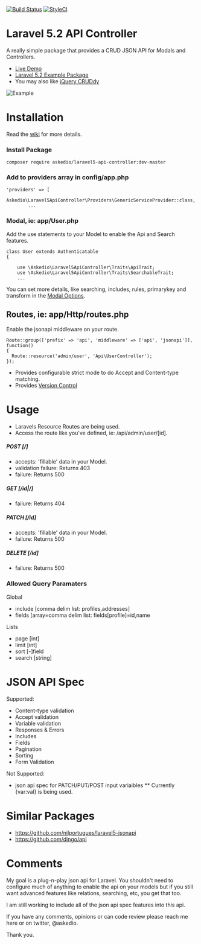 [![Build Status](https://img.shields.io/travis/Askedio/Laravel5-API-Controller/master.svg?style=flat-square)](https://travis-ci.org/Askedio/Laravel5-API-Controller)
[![StyleCI](https://styleci.io/repos/52752552/shield)](https://styleci.io/repos/52752552)


# Laravel 5.2 API Controller
A really simple package that provides a CRUD JSON API for Modals and Controllers.

* [Live Demo](https://cruddy.io/app/) 
* [Laravel 5.2 Example Package](https://github.com/Askedio/Laravel-5-CRUD-Example)
* You may also like [jQuery CRUDdy](https://github.com/Askedio/jQuery-Cruddy)

![Example](http://i.imgur.com/EzCUqnN.png)


# Installation
Read the [wiki](https://github.com/Askedio/Laravel5-API-Controller/wiki) for more details.

### Install Package
~~~
composer require askedio/laravel5-api-controller:dev-master
~~~




### Add to providers array in config/app.php
~~~
'providers' => [
    Askedio\Laravel5ApiController\Providers\GenericServiceProvider::class,
        ...
~~~




### Modal, ie: app/User.php
Add the use statements to your Model to enable the Api and Search features.
~~~
class User extends Authenticatable
{
   
    use \Askedio\Laravel5ApiController\Traits\ApiTrait;
    use \Askedio\Laravel5ApiController\Traits\SearchableTrait;
    ...
~~~
You can set more details, like searching, includes, rules, primarykey and transform in the [Modal Options](https://github.com/Askedio/Laravel5-API-Controller/wiki/Modals).




## Routes, ie: app/Http/routes.php
Enable the jsonapi middleware on your route. 
~~~
Route::group(['prefix' => 'api', 'middleware' => ['api', 'jsonapi']], function()
{
  Route::resource('admin/user', 'Api\UserController');
});
~~~
* Provides configurable strict mode to do Accept and Content-type matching.
* Provides [Version Control](https://github.com/Askedio/Laravel5-API-Controller/wiki/Version-Control)



# Usage
* Laravels Resource Routes are being used.
* Access the route like you've defined, ie: /api/admin/user/[id].


##### POST [/]
* accepts: 'fillable' data in your Model.
* validation failure: Returns 403
* failure: Returns 500


##### GET [/id|/]
* failure: Returns 404


##### PATCH [/id]
* accepts: 'fillable' data in your Model.
* failure: Returns 500


##### DELETE [/id]
* failure: Returns 500




### Allowed Query Paramaters
Global
* include [comma delim list: profiles,addresses]
* fields  [array=comma delim list: fields[profile]=id,name


Lists
* page    [int]
* limit   [int]
* sort    [-]field
* search  [string]




# JSON API Spec
Supported:
* Content-type validation
* Accept validation
* Variable validation
* Responses & Errors
* Includes
* Fields
* Pagination
* Sorting
* Form Validation

Not Supported:
* json api spec for PATCH/PUT/POST input variaibles
** Currently {var:val} is being used.



# Similar Packages
* https://github.com/nilportugues/laravel5-jsonapi
* https://github.com/dingo/api





# Comments
My goal is a plug-n-play json api for Laravel. You shouldn't need to configure much of anything to enable the api on your models but if you still want advanced features like relations, searching, etc, you get that too.

I am still working to include all of the json api spec features into this api.

If you have any comments, opinions or can code review please reach me here or on twitter, @askedio.

Thank you.

